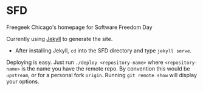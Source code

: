 SFD
===

Freegeek Chicago's homepage for Software Freedom Day

Currently using [Jekyll](jekyllrb.com) to generate the site.

- After installing Jekyll, `cd` into the SFD directory and type `jekyll serve`.

Deploying is easy. Just run `./deploy <repository-name>` where `<repository-name>` 
is the name you have the remote repo. By convention this would be `upstream`, or for a personal fork
`origin`. Running `git remote show` will display your options.


